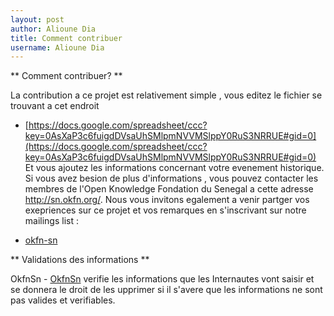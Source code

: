 ```yaml
---
layout: post
author: Alioune Dia
title: Comment contribuer
username: Alioune Dia
---
```



** Comment contribuer? **

La contribution a ce projet est relativement simple , vous editez le fichier 
se trouvant a cet endroit 
* [https://docs.google.com/spreadsheet/ccc?key=0AsXaP3c6fuigdDVsaUhSMlpmNVVMSlppY0RuS3NRRUE#gid=0](https://docs.google.com/spreadsheet/ccc?key=0AsXaP3c6fuigdDVsaUhSMlpmNVVMSlppY0RuS3NRRUE#gid=0)
Et vous ajoutez les informations concernant votre evenement historique.
Si vous avez besion de plus d'informations , vous pouvez contacter les membres 
de l'Open Knowledge Fondation du Senegal a cette adresse http://sn.okfn.org/.
Nous vous invitons egalement a venir partger vos exepriences sur ce projet et 
vos remarques en s'inscrivant sur notre mailings list :

* [okfn-sn](https://lists.okfn.org/mailman/listinfo/okfn-sn)


** Validations des informations **

OkfnSn  - [OkfnSn](http://sn.okfn.org/) verifie les informations que les Internautes vont 
saisir et se donnera le droit de les upprimer si il s'avere que les informations ne
sont pas valides et verifiables.
